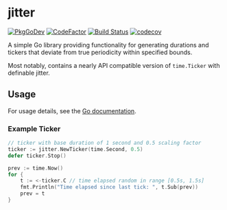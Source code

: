 # jitter
[![PkgGoDev](https://pkg.go.dev/badge/github.com/mroth/jitter)](https://pkg.go.dev/github.com/mroth/jitter)
[![CodeFactor](https://www.codefactor.io/repository/github/mroth/jitter/badge)](https://www.codefactor.io/repository/github/mroth/jitter)
[![Build Status](https://github.com/mroth/jitter/workflows/test/badge.svg)](https://github.com/mroth/jitter/actions)
[![codecov](https://codecov.io/gh/mroth/jitter/branch/main/graph/badge.svg)](https://codecov.io/gh/mroth/jitter)

A simple Go library providing functionality for generating durations and tickers
that deviate from true periodicity within specified bounds.

Most notably, contains a nearly API compatible version of `time.Ticker` with
definable jitter.

## Usage

For usage details, see the [Go documentation](https://pkg.go.dev/github.com/mroth/jitter).

### Example Ticker

```go
// ticker with base duration of 1 second and 0.5 scaling factor
ticker := jitter.NewTicker(time.Second, 0.5)
defer ticker.Stop()

prev := time.Now()
for {
    t := <-ticker.C // time elapsed random in range [0.5s, 1.5s]
    fmt.Println("Time elapsed since last tick: ", t.Sub(prev))
    prev = t
}
```
